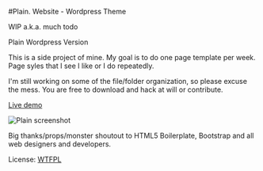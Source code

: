 #Plain. Website - Wordpress Theme

WIP a.k.a. much todo

Plain Wordpress Version

This is a side project of mine. My goal is to do one page template per week. Page syles that I see I like or I do repeatedly.

I'm still working on some of the file/folder organization, so please excuse the mess. You are free to download and hack at will or contribute.

[Live demo](http://plain.newelementdesigns.com/ "Live demo")

![Plain screenshot](https://raw.github.com/newelement/plain/master/screenshot-full.png)

Big thanks/props/monster shoutout to HTML5 Boilerplate, Bootstrap and all web designers and developers.

License: [WTFPL](http://www.wtfpl.net/txt/copying/)
